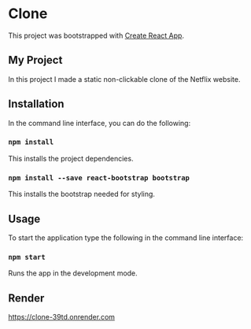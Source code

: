 # Clone

This project was bootstrapped with [Create React App](https://github.com/facebook/create-react-app).

## My Project

In this project I made a static non-clickable clone of the Netflix website.

## Installation

In the command line interface, you can do the following:

### `npm install`
This installs the project dependencies.
### `npm install --save react-bootstrap bootstrap`
This installs the bootstrap needed for styling.
## Usage
To start the application type the following in the command line interface:
### `npm start`

Runs the app in the development mode.

## Render

https://clone-39td.onrender.com 
